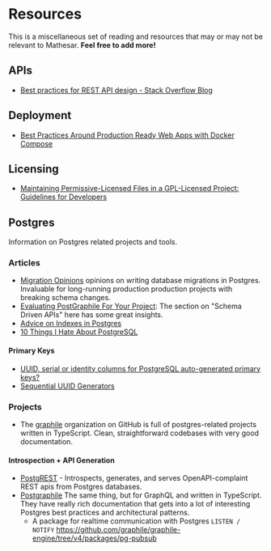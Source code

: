 # Resources

This is a miscellaneous set of reading and resources that may or may not be relevant to Mathesar. **Feel free to add more!**

## APIs
- [Best practices for REST API design - Stack Overflow Blog](https://stackoverflow.blog/2020/03/02/best-practices-for-rest-api-design/)

## Deployment

- [Best Practices Around Production Ready Web Apps with Docker Compose](https://nickjanetakis.com/blog/best-practices-around-production-ready-web-apps-with-docker-compose)

## Licensing
- [Maintaining Permissive-Licensed Files in a GPL-Licensed Project: Guidelines for Developers](https://softwarefreedom.org/resources/2007/gpl-non-gpl-collaboration.html)

## Postgres
Information on Postgres related projects and tools.

### Articles
- [Migration Opinions](https://github.com/graphile/migrate#opinions) opinions on writing database migrations in Postgres. Invaluable for long-running production production projects with breaking schema changes.
- [Evaluating PostGraphile For Your Project](https://www.graphile.org/postgraphile/evaluating/): The section on "Schema Driven APIs" here has some great insights.
- [Advice on Indexes in Postgres](https://www.graphile.org/postgraphile/postgresql-indexes/)
- [10 Things I Hate About PostgreSQL](https://rbranson.medium.com/10-things-i-hate-about-postgresql-20dbab8c2791)

#### Primary Keys
- [UUID, serial or identity columns for PostgreSQL auto-generated primary keys?](https://www.cybertec-postgresql.com/en/uuid-serial-or-identity-columns-for-postgresql-auto-generated-primary-keys/)
- [Sequential UUID Generators](https://www.2ndquadrant.com/en/blog/sequential-uuid-generators/)

### Projects
- The [graphile](https://github.com/graphile) organization on GitHub is full of postgres-related projects written in TypeScript. Clean,  straightforward codebases with very good documentation.

#### Introspection + API Generation
- [PostgREST](https://github.com/PostgREST/postgrest) - Introspects, generates, and serves OpenAPI-complaint REST apis from Postgres databases.
- [Postgraphile](https://github.com/graphile/postgraphile) The same thing, but for GraphQL and written in TypeScript. They have really rich documentation that gets into a lot of interesting Postgres best practices and architectural patterns.
	- A package for realtime communication with Postgres `LISTEN / NOTIFY` https://github.com/graphile/graphile-engine/tree/v4/packages/pg-pubsub

